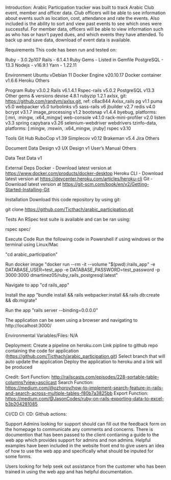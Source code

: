 Introduction: 
Arabic Participation tracker was built to track Arabic Club event, member and officer data. Club officers will be able to see information about events such as location, cost, attendance and rate the events. Also included is the ability to sort and view past events to see which ones were successful. For member data, officers will be able to view information such as who has or hasn’t payed dues, and which events they have attended. To back up and save data, download of event data is available.  

Requirements
This code has been run and tested on: 

Ruby - 3.0.2p107
Rails - 6.1.4.1
Ruby Gems - Listed in Gemfile
PostgreSQL - 13.3
Nodejs - v16.9.1
Yarn - 1.22.11

Environment
Ubuntu vDebian 11
Docker Engine v20.10.17
Docker container v1.6.6
Heroku
Others

Program
Ruby v3.0.2
Rails v6.1.4.1
Rspec-rails v5.0.2
PostgreSQL v13.3
Other gems & versions
devise 4.8.1
rubyzip 1.2.1
axlsx, git: https://github.com/randym/axlsx.git, ref: c8ac844
Axlsx_rails
pg v1.1
puma v5.0
webpacker v5.0
turbolinks v5
sass-rails v6
jbuilder v2.7
redis v4.0
bcrypt v3.1.7
image_processing v1.2
bootsnap v1.4.4
byebug, platforms: [:mri, :mingw, :x64_mingw]
web-console v4.1.0
rack-mini-profiler v2.0
listen v3.3
spring
capybara v3.26
selenium-webdriver
webdrivers
tzinfo-data, platforms: [:mingw, :mswin, :x64_mingw, :jruby]
rspec v3.10

Tools
Git Hub
RuboCop v1.39
Simplecov v0.12
Brakeman v5.4
Jira
Others

Document
Data Design v3 
UX Design v1
User’s Manual
Others

Data
Test Data v1


External Deps
Docker - Download latest version at https://www.docker.com/products/docker-desktop
Heroku CLI - Download latest version at https://devcenter.heroku.com/articles/heroku-cli
Git - Download latest version at https://git-scm.com/book/en/v2/Getting-Started-Installing-Git

Installation
Download this code repository by using git:

git clone https://github.com/Ticthach/arabic_participation.git

Tests
An RSpec test suite is available and can be ran using:

rspec spec/

Execute Code
Run the following code in Powershell if using windows or the terminal using Linux/Mac

"cd arabic_participation"

Run docker image "docker run --rm -it --volume "$(pwd):/rails_app" -e DATABASE_USER=test_app -e DATABASE_PASSWORD=test_password -p 3000:3000 dmartinez05/ruby_rails_postgresql:latest"

Navigate to app "cd rails_app"

Install the app "bundle install && rails webpacker:install && rails db:create && db:migrate"

Run the app "rails server --binding=0.0.0.0"

The application can be seen using a browser and navigating to http://localhost:3000/

Environmental Variables/Files:
N/A

Deployment: 
Create a pipeline on heroku.com
Link pipline to github repo containing the code for application (https://github.com/Ticthach/arabic_participation.git)
Select branch that will auto update the application
Deploy the application to heroku and a link will be produced 

Credit:
Sort Function: http://railscasts.com/episodes/228-sortable-table-columns?view=asciicast
Search Function: https://medium.com/@ozhorov/how-to-implement-search-feature-in-rails-and-search-across-multiple-tables-f80b7a3825bb
Export Function: https://medium.com/@JasonCodes/ruby-on-rails-exporting-data-to-excel-b3b204281085

CI/CD
CI:
CD: 
Github actions: 

Support
Admins looking for support should can fill out the feedback form on the homepage to communicate any comments and concerns. There is documention that has been passed to the client contianing a guide to the web app which provides support for admins and non admins. Helpful examples have been included in the website front end to give users an idea of how to use the web app and specifically what should be inputed for some forms. 

Users looking for help seek out assistance from the customer who has been trained in using the web app and has helpful documentation.


